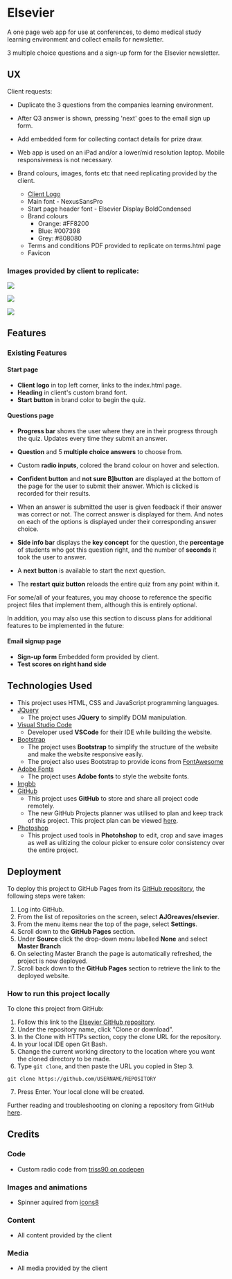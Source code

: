 # Elsevier

A one page web app for use at conferences, to demo medical study learning environment and collect emails for newsletter.

3 multiple choice questions and a sign-up form for the Elsevier newsletter.
 
## UX
 
Client requests: 
- Duplicate the 3 questions from the companies learning environment.

- After Q3 answer is shown, pressing 'next' goes to the email sign up form.

- Add embedded form for collecting contact details for prize draw.

- Web app is used on an iPad and/or a lower/mid resolution laptop. Mobile responsiveness is not necessary.

- Brand colours, images, fonts etc that need replicating provided by the client.
    - [Client Logo](assets/img/elsevier_logo.png)
    - Main font - NexusSansPro
    - Start page header font - Elsevier Display BoldCondensed
    - Brand colours
        - Orange: #FF8200
        - Blue: #007398
        - Grey: #808080
    - Terms and conditions PDF provided to replicate on terms.html page
    - Favicon
    
### Images provided by client to replicate: 

![](https://i.ibb.co/njW7WKS/Clipboard01.jpg)

![](https://i.ibb.co/4ZnfZVx/Clipboard02.jpg)

![](https://i.ibb.co/Kjvd8S4/Clipboard03.jpg)

## Features
 
### Existing Features

#### Start page
- **Client logo** in top left corner, links to the index.html page.
- **Heading** in client's custom brand font.
- **Start button** in brand color to begin the quiz.

#### Questions page

- **Progress bar** shows the user where they are in their progress through the quiz. Updates every time they submit an answer.

- **Question** and 5 **multiple choice answers** to choose from.

- Custom **radio inputs**, colored the brand colour on hover and selection. 

- **Confident button** and **not sure B]button** are displayed at the bottom of the page for the user to submit their answer. Which is clicked is recorded for their results.

- When an answer is submitted the user is given feedback if their answer was correct or not. The correct answer is displayed for them. And notes on each of the options is displayed under their corresponding answer choice.

- **Side info bar** displays the **key concept** for the question, the **percentage** of students who got this question right, and the number of **seconds** it took the user to answer. 

- A **next button** is available to start the next question.

- The **restart quiz button** reloads the entire quiz from any point within it. 

For some/all of your features, you may choose to reference the specific project files that implement them, although this is entirely optional.

In addition, you may also use this section to discuss plans for additional features to be implemented in the future:

#### Email signup page

- **Sign-up form** Embedded form provided by client.
- **Test scores on right hand side**

## Technologies Used

- This project uses HTML, CSS and JavaScript programming languages.
- [JQuery](https://jquery.com)
    - The project uses **JQuery** to simplify DOM manipulation.
- [Visual Studio Code](https://code.visualstudio.com/) 
    - Developer used **VSCode** for their IDE while building the website.
- [Bootstrap](https://www.bootstrapcdn.com/)
    - The project uses **Bootstrap** to simplify the structure of the website and make the website responsive easily.
    - The project also uses Bootstrap to provide icons from [FontAwesome](https://www.bootstrapcdn.com/fontawesome/)
- [Adobe Fonts](https://fonts.adobe.com/fonts)
    - The project uses **Adobe fonts** to style the website fonts.
- [Imgbb](https://imgbb.com)
- [GitHub](https://github.com/)
    - This project uses **GitHub** to store and share all project code remotely. 
    - The new GitHub Projects planner was utilised to plan and keep track of this project. This project plan can be viewed [here](https://github.com/AJGreaves/picflip/projects/1).
- [Photoshop](www.adobe.com/Photoshop)
    - This project used tools in **Photohshop** to edit, crop and save images as well as ulitizing the colour picker to ensure color consistency over the entire project.

## Deployment

To deploy this project to GitHub Pages from its [GitHub repository](https://github.com/AJGreaves/elsevier), the following steps were taken: 
1. Log into GitHub. 
2. From the list of repositories on the screen, select **AJGreaves/elsevier**.
3. From the menu items near the top of the page, select **Settings**.
4. Scroll down to the **GitHub Pages** section.
5. Under **Source** click the drop-down menu labelled **None** and select **Master Branch**
6. On selecting Master Branch the page is automatically refreshed, the project is now deployed. 
7. Scroll back down to the **GitHub Pages** section to retrieve the link to the deployed website.

### How to run this project locally

To clone this project from GitHub:
1. Follow this link to the [Elsevier GitHub repository](https://github.com/AJGreaves/elsevier).
2. Under the repository name, click "Clone or download".
3. In the Clone with HTTPs section, copy the clone URL for the repository. 
4. In your local IDE open Git Bash.
5. Change the current working directory to the location where you want the cloned directory to be made.
6. Type ```git clone```, and then paste the URL you copied in Step 3.
```console
git clone https://github.com/USERNAME/REPOSITORY
```
7. Press Enter. Your local clone will be created.

Further reading and troubleshooting on cloning a repository from GitHub [here](https://help.github.com/en/articles/cloning-a-repository).

## Credits

### Code
- Custom radio code from [triss90 on codepen](https://codepen.io/triss90/pen/XNEdRe/)

### Images and animations
- Spinner aquired from [icons8](https://icons8.com/preloaders/en/circular)

### Content
- All content provided by the client

### Media
- All media provided by the client
